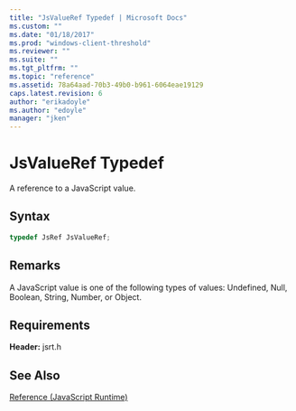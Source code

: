 ```yaml
---
title: "JsValueRef Typedef | Microsoft Docs"
ms.custom: ""
ms.date: "01/18/2017"
ms.prod: "windows-client-threshold"
ms.reviewer: ""
ms.suite: ""
ms.tgt_pltfrm: ""
ms.topic: "reference"
ms.assetid: 78a64aad-70b3-49b0-b961-6064eae19129
caps.latest.revision: 6
author: "erikadoyle"
ms.author: "edoyle"
manager: "jken"
---
```

# JsValueRef Typedef
A reference to a JavaScript value.  
  
## Syntax  
  
```cpp 
typedef JsRef JsValueRef;  
```  
  
## Remarks  
 A JavaScript value is one of the following types of values: Undefined, Null, Boolean, String, Number, or Object.  
  
## Requirements  
 **Header:** jsrt.h  
  
## See Also  
 [Reference (JavaScript Runtime)](../chakra-hosting/reference-javascript-runtime.md)